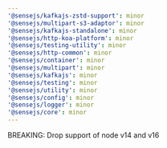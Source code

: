 ```yaml
---
'@sensejs/kafkajs-zstd-support': minor
'@sensejs/multipart-s3-adaptor': minor
'@sensejs/kafkajs-standalone': minor
'@sensejs/http-koa-platform': minor
'@sensejs/testing-utility': minor
'@sensejs/http-common': minor
'@sensejs/container': minor
'@sensejs/multipart': minor
'@sensejs/kafkajs': minor
'@sensejs/testing': minor
'@sensejs/utility': minor
'@sensejs/config': minor
'@sensejs/logger': minor
'@sensejs/core': minor
---
```


BREAKING: Drop support of node v14 and v16
